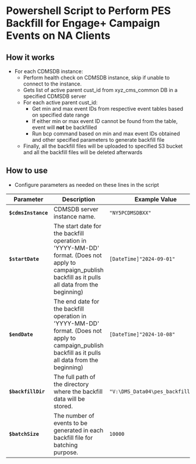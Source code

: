 # Powershell Script to Perform PES Backfill for Engage+ Campaign Events on NA Clients

## How it works

- For each CDMSDB instance:
    - Perform health check on CDMSDB instance, skip if unable to connect to the instance.
    - Gets list of active parent cust_id from xyz_cms_common DB in a specified CDMSDB server
    - For each active parent cust_id:
        - Get min and max event IDs from respective event tables based on specified date range
        - If either min or max event ID cannot be found from the table, event will <b>not</b> be backfilled
        - Run bcp command based on min and max event IDs obtained and other specified parameters to generate backfill file
    - Finally, all the backfill files will be uploaded to specified S3 bucket and all the backfill files will be deleted afterwards

## How to use

- Configure parameters as needed on these lines in the script

| Parameter              | Description                                                               | Example Value                             |
|------------------------|---------------------------------------------------------------------------|-------------------------------------------|
| **`$cdmsInstance`**     | CDMSDB server instance name.                  | `"NY5PCDMSDBXX"`                             |
| **`$startDate`**        | The start date for the backfill operation in 'YYYY-MM-DD' format. (Does not apply to campaign_publish backfill as it pulls all data from the beginning)         | `[DateTime]"2024-09-01"`                  |
| **`$endDate`**          | The end date for the backfill operation in 'YYYY-MM-DD' format. (Does not apply to campaign_publish backfill as it pulls all data from the beginning)           | `[DateTime]"2024-10-08"`                  |
| **`$backfillDir`**      | The full path of the directory where the backfill data will be stored.     | `"V:\DMS_Data04\pes_backfill\na"`   |
| **`$batchSize`**         | The number of events to be generated in each backfill file for batching purpose.        | `10000`                         |
